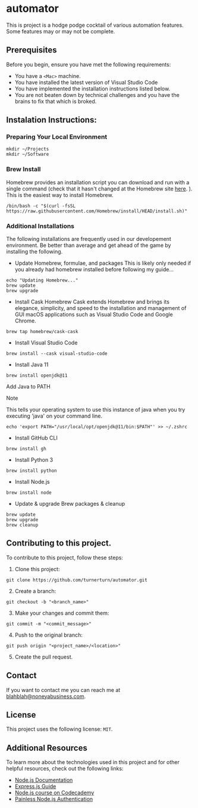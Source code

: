 # automator
This is project is a hodge podge cocktail of various automation features.  Some features may or may not be complete.

## Prerequisites

Before you begin, ensure you have met the following requirements:

* You have a `<Mac>` machine.
* You have installed the latest version of Visual Studio Code
* You have implemented the installation instructions listed below.
* You are not beaten down by technical challenges and you have the brains to fix that which is broked.




## Instalation Instructions:

### Preparing Your Local Environment

```shell
mkdir ~/Projects
mkdir ~/Software
```

### Brew Install
Homebrew provides an installation script you can download and run with a single command (check that it hasn't changed at the Homebrew site [here](https://brew.sh/).  ). This is the easiest way to install Homebrew.
```shell
/bin/bash -c "$(curl -fsSL https://raw.githubusercontent.com/Homebrew/install/HEAD/install.sh)"

```

### Additional Installations

The following installations are frequently used in our developement environment.  Be better than average and get ahead of the game by installing the following.

* Update Homebrew, formulae, and packages
This is likely only needed if you already had homebrew installed before following my guide...

```shell
echo "Updating Homebrew..."
brew update
brew upgrade
```

* Install Cask
Homebrew Cask extends Homebrew and brings its elegance, simplicity, and speed to the installation and management of GUI macOS applications such as Visual Studio Code and Google Chrome.
```shell
brew tap homebrew/cask-cask
```

* Install Visual Studio Code
```shell
brew install --cask visual-studio-code
```

* Install Java 11
```shell
brew install openjdk@11
```

Add Java to PATH 
> [!NOTE]
> This tells your operating system to use this instance of java when you try executing 'java' on your command line.
```shell
echo 'export PATH="/usr/local/opt/openjdk@11/bin:$PATH"' >> ~/.zshrc
```

* Install GitHub CLI
```shell
brew install gh
```

* Install Python 3
```shell
brew install python
```

* Install Node.js
```shell
brew install node
```

* Update & upgrade Brew packages & cleanup
```shell
brew update
brew upgrade
brew cleanup
```


## Contributing to this project.

To contribute to this project, follow these steps:

1. Clone this project: 
```shell
git clone https://github.com/turnerturn/automator.git
```

2. Create a branch: 
```shell
git checkout -b "<branch_name>"
```

3. Make your changes and commit them: 
```shell
git commit -m "<commit_message>"
```

4. Push to the original branch: 
```shell
git push origin "<project_name>/<location>"
```
5. Create the pull request.

## Contact

If you want to contact me you can reach me at blahblah@noneyabusiness.com.

## License

This project uses the following license: `MIT`.

## Additional Resources

To learn more about the technologies used in this project and for other helpful resources, check out the following links:

* [Node.js Documentation](https://nodejs.org/docs/latest/api/)
* [Express.js Guide](http://expressjs.com/en/guide.html)
* [Node.js course on Codecademy](https://www.codecademy.com/learn/learn-node-js)
* [Painless Node.js Authentication](https://developer.okta.com/blog/2019/10/03/painless-node-authentication#use-okta-for-oidc)


